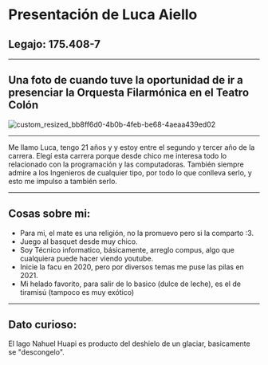 # **Presentación de Luca Aiello**
## Legajo: 175.408-7
___
## **Una foto de cuando tuve la oportunidad de ir a presenciar la Orquesta Filarmónica en el Teatro Colón**
![custom_resized_bb8ff6d0-4b0b-4feb-be68-4aeaa439ed02](https://user-images.githubusercontent.com/129466268/231032471-50c86b64-5d83-4dff-9633-ed4826d833f3.jpg)

___
Me llamo Luca, tengo 21 años y y estoy entre el segundo y tercer año de la carrera. Elegí esta carrera porque desde chico me interesa todo lo relacionado con la programación y las computadoras. También siempre admire a los Ingenieros de cualquier tipo, por todo lo que conlleva serlo, y esto me impulso a también serlo.
___
## **Cosas sobre mi:**
 - Para mi, el mate es una religión, no la promuevo pero si la comparto :3.
 - Juego al basquet desde muy chico.
 - Soy Técnico informatico, básicamente, arreglo compus, algo que cualquiera puede hacer viendo youtube.
 - Inicie la facu en 2020, pero por diversos temas me puse las pilas en 2021.
 - Mi helado favorito, para salir de lo basico (dulce de leche), es el de tiramisú (tampoco es muy exótico)
___
## **Dato curioso:**
El lago Nahuel Huapi es producto del deshielo de un glaciar, basicamente se "descongelo".
